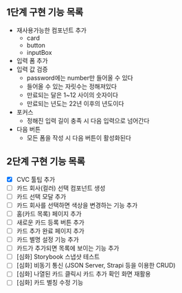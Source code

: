 ## 1단계 구현 기능 목록

- 재사용가능한 컴포넌트 추가
  - card
  - button
  - inputBox
- 입력 폼 추가
- 입력 값 검증
  - password에는 number만 들어올 수 있다
  - 들어올 수 있는 자릿수는 정해져있다
  - 만료되는 달은 1~12 사이의 숫자이다
  - 만료되는 년도는 22년 이후의 년도이다
- 포커스
  - 정해진 입력 길이 충족 시 다음 입력으로 넘어간다
- 다음 버튼
  - 모든 폼을 작성 시 다음 버튼이 활성화된다

## 2단계 구현 기능 목록

- [x] CVC 툴팁 추가
- [ ] 카드 회사(컬러) 선택 컴포넌트 생성
- [ ] 카드 선택 모달 추가
- [ ] 카드 회사를 선택하면 색상을 변경하는 기능 추가
- [ ] 홈(카드 목록) 페이지 추가
- [ ] 새로운 카드 등록 버튼 추가
- [ ] 카드 추가 완료 페이지 추가
- [ ] 카드 별명 설정 기능 추가
- [ ] 카드가 추가되면 목록에 보이는 기능 추가
- [ ] [심화] Storybook 스냅샷 테스트
- [ ] [심화] 비동기 통신 (JSON Server, Strapi 등을 이용한 CRUD)
- [ ] [심화] 나열된 카드 클릭시 카드 추가 확인 화면 재활용
- [ ] [심화] 카드 별칭 수정 기능
